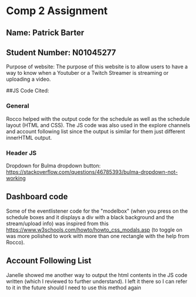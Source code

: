 # Comp 2 Assignment
## Name: Patrick Barter
## Student Number: N01045277

Purpose of website: The purpose of this website is to allow users to have a way to know when a Youtuber or a Twitch Streamer is streaming or uploading a video. 

##JS Code Cited:

### General

Rocco helped with the output code for the schedule as well as the schedule layout (HTML and CSS). The JS code was also used in the explore channels and account following list since the output is similar for them just different innerHTML output. 

### Header JS

Dropdown for Bulma dropdown button:
https://stackoverflow.com/questions/46785393/bulma-dropdown-not-working

## Dashboard code

Some of the eventlistener code for the "modelbox" (when you press on the schedule boxes and it displays a div with a black background and the stream/upload info) was inspired from this https://www.w3schools.com/howto/howto_css_modals.asp (to toggle on was more polished to work with more than one rectangle with the help from Rocco).


## Account Following List 
Janelle showed me another way to output the html contents in the JS code written (which I reviewed to further understand). I left it there so I can refer to it in the future should I need to use this method again 

